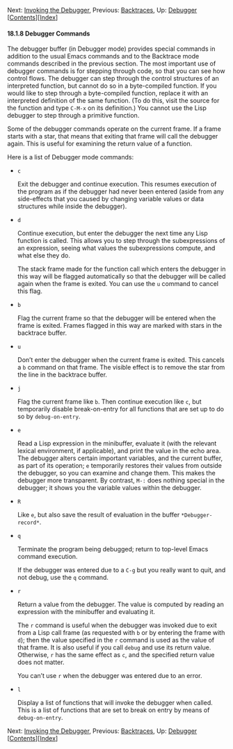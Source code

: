 

Next: [Invoking the Debugger](Invoking-the-Debugger.html), Previous: [Backtraces](Backtraces.html), Up: [Debugger](Debugger.html)   \[[Contents](index.html#SEC_Contents "Table of contents")]\[[Index](Index.html "Index")]

#### 18.1.8 Debugger Commands

The debugger buffer (in Debugger mode) provides special commands in addition to the usual Emacs commands and to the Backtrace mode commands described in the previous section. The most important use of debugger commands is for stepping through code, so that you can see how control flows. The debugger can step through the control structures of an interpreted function, but cannot do so in a byte-compiled function. If you would like to step through a byte-compiled function, replace it with an interpreted definition of the same function. (To do this, visit the source for the function and type `C-M-x` on its definition.) You cannot use the Lisp debugger to step through a primitive function.

Some of the debugger commands operate on the current frame. If a frame starts with a star, that means that exiting that frame will call the debugger again. This is useful for examining the return value of a function.

Here is a list of Debugger mode commands:

*   `c`

    Exit the debugger and continue execution. This resumes execution of the program as if the debugger had never been entered (aside from any side-effects that you caused by changing variable values or data structures while inside the debugger).

*   `d`

    Continue execution, but enter the debugger the next time any Lisp function is called. This allows you to step through the subexpressions of an expression, seeing what values the subexpressions compute, and what else they do.

    The stack frame made for the function call which enters the debugger in this way will be flagged automatically so that the debugger will be called again when the frame is exited. You can use the `u` command to cancel this flag.

*   `b`

    Flag the current frame so that the debugger will be entered when the frame is exited. Frames flagged in this way are marked with stars in the backtrace buffer.

*   `u`

    Don’t enter the debugger when the current frame is exited. This cancels a `b` command on that frame. The visible effect is to remove the star from the line in the backtrace buffer.

*   `j`

    Flag the current frame like `b`. Then continue execution like `c`, but temporarily disable break-on-entry for all functions that are set up to do so by `debug-on-entry`.

*   `e`

    Read a Lisp expression in the minibuffer, evaluate it (with the relevant lexical environment, if applicable), and print the value in the echo area. The debugger alters certain important variables, and the current buffer, as part of its operation; `e` temporarily restores their values from outside the debugger, so you can examine and change them. This makes the debugger more transparent. By contrast, `M-:` does nothing special in the debugger; it shows you the variable values within the debugger.

*   `R`

    Like `e`, but also save the result of evaluation in the buffer `*Debugger-record*`.

*   `q`

    Terminate the program being debugged; return to top-level Emacs command execution.

    If the debugger was entered due to a `C-g` but you really want to quit, and not debug, use the `q` command.

*   `r`

    Return a value from the debugger. The value is computed by reading an expression with the minibuffer and evaluating it.

    The `r` command is useful when the debugger was invoked due to exit from a Lisp call frame (as requested with `b` or by entering the frame with `d`); then the value specified in the `r` command is used as the value of that frame. It is also useful if you call `debug` and use its return value. Otherwise, `r` has the same effect as `c`, and the specified return value does not matter.

    You can’t use `r` when the debugger was entered due to an error.

*   `l`

    Display a list of functions that will invoke the debugger when called. This is a list of functions that are set to break on entry by means of `debug-on-entry`.

Next: [Invoking the Debugger](Invoking-the-Debugger.html), Previous: [Backtraces](Backtraces.html), Up: [Debugger](Debugger.html)   \[[Contents](index.html#SEC_Contents "Table of contents")]\[[Index](Index.html "Index")]
